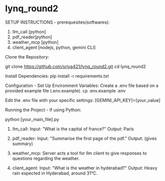 # lynq_round2
SETUP INSTRUCTIONS - 
prerequesites(softwares):
1. llm_call [python]
2. pdf_reader[python]
3. weather_mcp [python]
4. client_agent [nodejs, python, gemini CLI]

Clone the Repository:

git clone https://github.com/sriya421/lynq_round2.git
cd lynq_round2

Install Dependencies:
pip install -r requirements.txt

Configuration - 
Set Up Environment Variables:
Create a .env file based on a provided example file (.env.example).
 cp .env.example .env

Edit the .env file with your specific settings:
 [GEMINI_API_KEY]=[your_value]

Running the Project -
If using Python:

python [your_main_file].py

1. llm_call:
   Input: "What is the capital of france?"
   Output: Paris

2. pdf_reader:
   Input: "Summarise the first page of the pdf."
   Output: (gives summary)

3. weather_mcp:
   Server acts a tool for llm client to give responses to questions regarding the weather.

4. client_agent:
   Input: "What is the weather in hyderabad?"
   Output: Heavy rain expected in Hyderabad, around 31°C.
 
